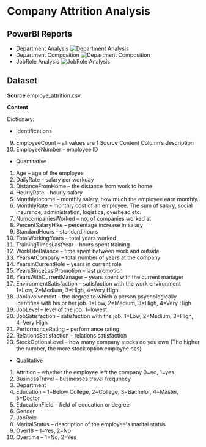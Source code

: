 # Company Attrition Analysis

## PowerBI Reports
- Department Analysis
![Department Analysis](https://github.com/matheusrm-git/portifolio/blob/main/Greystone%20College%20Projects/Company%20Attrition%20Analysis/Images/Department_Analysis.png)
- Department Composition
![Department Composition](https://github.com/matheusrm-git/portifolio/blob/main/Greystone%20College%20Projects/Company%20Attrition%20Analysis/Images/Department_Composition.png)
- JobRole Analysis
![JobRole Analysis](https://github.com/matheusrm-git/portifolio/blob/main/Greystone%20College%20Projects/Company%20Attrition%20Analysis/Images/JobRole_Analysis.png)

## Dataset

**Source**
employe_attrition.csv

**Content**

Dictionary:

- Identifications

9. EmployeeCount – all values are 1 Source Content Column’s description
10. EmployeeNumber - employee ID

- Quantitative
1. Age – age of the employee
2. DailyRate – salary per workday
3. DistanceFromHome – the distance from work to home
4. HourlyRate – hourly salary
5. MonthlyIncome – monthly salary. how much the employee earn monthly.
6. MonthlyRate – monthly cost of an employee. The sum of salary, social insurance, administration, logistics, overhead etc.
7. NumcompaniesWorked – no. of companies worked at
8. PercentSalaryHike – percentage increase in salary
9. StandardHours – standard hours
10. TotalWorkingYears – total years worked
11. TrainingTimesLastYear – hours spent training
12. WorkLifeBalance – time spent between work and outside
13. YearsAtCompany – total number of years at the company
14. YearsInCurrentRole – years in current role
15. YearsSinceLastPromotion – last promotion
16. YearsWithCurrentManager – years spent with the current manager
17. EnvironmentSatisfaction – satisfaction with the work environment 1=Low, 2=Medium, 3=High, 4=Very High
18. JobInvolvement – the degree to which a person psychologically identifies with his or her job. 1=Low, 2=Medium, 3=High, 4=Very High
19. JobLevel – level of the job. 1=lowest.
20. JobSatisfaction – satisfaction with the job. 1=Low, 2=Medium, 3=High, 4=Very High
21. PerformanceRating – performance rating
22. RelationsSatisfaction – relations satisfaction
23. StockOptionsLevel – how many company stocks do you own (The higher the number, the more stock option employee has)

- Qualitative
1. Attrition – whether the employee left the company 0=no, 1=yes
2. BusinessTravel – businesses travel frequnecy
3. Department
4. Education – 1=Below College, 2=College, 3=Bachelor, 4=Master, 5=Doctor
5. EducationField – field of education or degree
7. Gender
8. JobRole
9. MaritalStatus – description of the employee's marital status
10. Over18 – 1=Yes, 2=No
11. Overtime – 1=No, 2=Yes